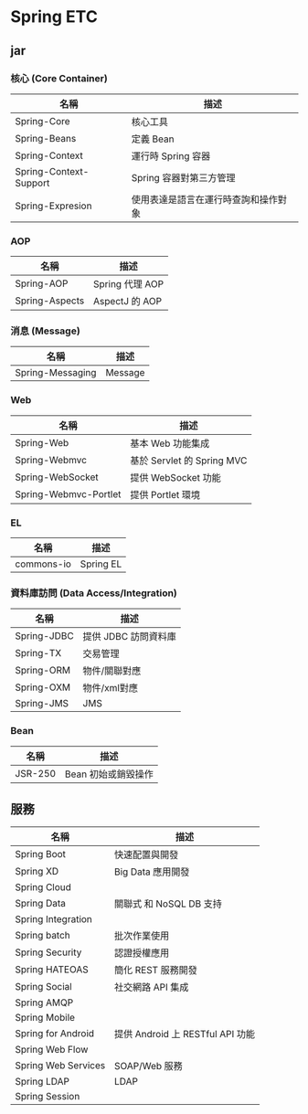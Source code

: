 # Spring ETC

## jar

### 核心 (Core Container)

| 名稱 | 描述 | 
| -----|-----|
| Spring-Core | 核心工具 |
| Spring-Beans | 定義 Bean |
| Spring-Context | 運行時 Spring 容器 |
| Spring-Context-Support | Spring 容器對第三方管理 |
| Spring-Expresion | 使用表達是語言在運行時查詢和操作對象 |

### AOP

| 名稱 | 描述 | 
| -----|-----|
| Spring-AOP | Spring 代理 AOP |
| Spring-Aspects | AspectJ 的 AOP |

### 消息 (Message)

| 名稱 | 描述 | 
| -----|-----|
| Spring-Messaging | Message |

### Web

| 名稱 | 描述 | 
| -----|-----|
| Spring-Web | 基本 Web 功能集成 |
| Spring-Webmvc | 基於 Servlet 的 Spring MVC |
| Spring-WebSocket | 提供 WebSocket 功能 |
| Spring-Webmvc-Portlet | 提供 Portlet 環境 |

### EL

| 名稱 | 描述 | 
| -----|-----|
| commons-io | Spring EL |

### 資料庫訪問 (Data Access/Integration)

| 名稱 | 描述 | 
| -----|-----|
| Spring-JDBC | 提供 JDBC 訪問資料庫 |
| Spring-TX | 交易管理 |
| Spring-ORM | 物件/關聯對應 |
| Spring-OXM | 物件/xml對應 |
| Spring-JMS | JMS |

### Bean

| 名稱 | 描述 | 
| -----|-----|
| JSR-250 | Bean 初始或銷毀操作 |


## 服務

| 名稱 | 描述 | 
| -----|-----|
| Spring Boot | 快速配置與開發 |
| Spring XD | Big Data 應用開發 |
| Spring Cloud |  |
| Spring Data | 關聯式 和 NoSQL DB 支持 |
| Spring Integration |  |
| Spring batch | 批次作業使用 |
| Spring Security | 認證授權應用 |
| Spring HATEOAS | 簡化 REST 服務開發 |
| Spring Social | 社交網路 API 集成 |
| Spring AMQP |  |
| Spring Mobile |  |
| Spring for Android | 提供 Android 上 RESTful API 功能 |
| Spring Web Flow |  |
| Spring Web Services | SOAP/Web 服務 |
| Spring LDAP | LDAP |
| Spring Session |  |


